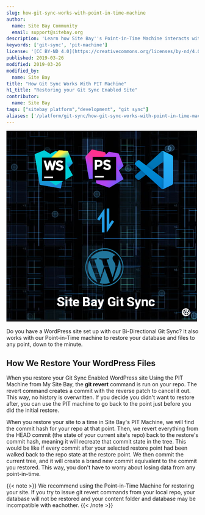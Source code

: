 ```yaml
---
slug: how-git-sync-works-with-point-in-time-machine
author:
  name: Site Bay Community
  email: support@sitebay.org
description: 'Learn how Site Bay''s Point-in-Time Machine interacts with Git Sync'
keywords: ['git-sync', 'pit-machine']
license: '[CC BY-ND 4.0](https://creativecommons.org/licenses/by-nd/4.0)'
published: 2019-03-26
modified: 2019-03-26
modified_by:
  name: Site Bay
title: "How Git Sync Works With PIT Machine"
h1_title: "Restoring your Git Sync Enabled Site"
contributor:
  name: Site Bay
tags: ["sitebay platform","development", "git sync"]
aliases: ['/platform/git-sync/how-git-sync-works-with-point-in-time-machine/']
---
```


![How to Use Site Bay's Git Sync](how-git-sync-works-with-point-in-time-machine.png "How to Use Site Bay's Git Sync")

Do you have a WordPress site set up with our Bi-Directional Git Sync? It also works with our Point-in-Time machine to restore your database and files to any point, down to the minute.


## How We Restore Your WordPress Files

When you restore your Git Sync Enabled WordPress site Using the PIT Machine from My Site Bay, the **git revert** command is run on your repo. 
The revert command creates a commit with the reverse patch to cancel it out. This way,  no history is overwritten. If you decide you didn't want to restore after, you can use the PIT machine to go back to the point just before you did the initial restore.

When you restore your site to a time in Site Bay's PIT Machine, we will find the commit hash for your repo at that point. 
Then, we revert everything from the HEAD commit (the state of your current site's repo) back to the restore's commit hash, meaning it will recreate that commit state in the tree. This would be like if every commit after your selected restore point had been walked back to the repo state at the restore point. We then commit the current tree, and it will create a brand new commit equivalent to the commit you restored. This way, you don't have to worry about losing data from any point-in-time.

{{< note >}}
We recommend using the Point-in-Time Machine for restoring your site. If you try to issue git revert commands from your local repo, your database will not be restored and your content folder and database may be incompatible with eachother.
{{< /note >}}